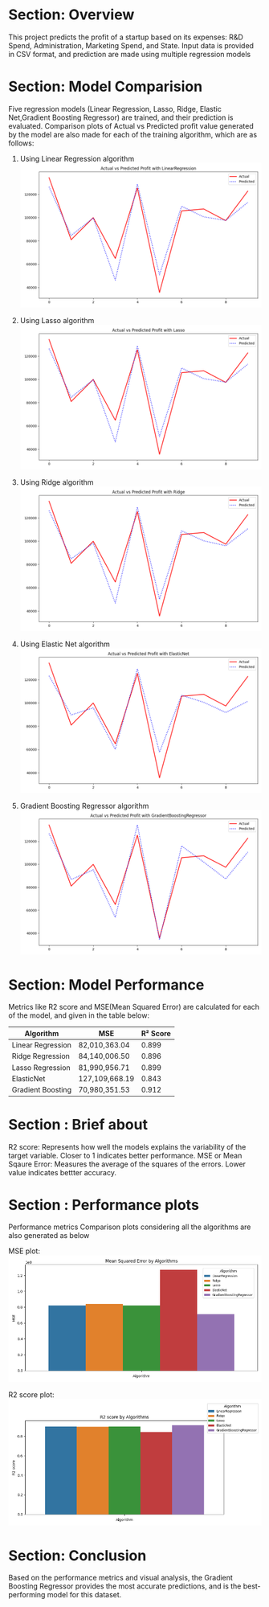# Section: Overview

This project predicts the profit of a startup based on its expenses: R&D Spend, Administration, Marketing Spend, and State.
Input data is provided in CSV format, and prediction are made using multiple regression models

# Section: Model Comparision

Five regression models (Linear Regression, Lasso, Ridge, Elastic Net,Gradient Boosting Regressor) are trained, and their prediction is evaluated. 
Comparison plots of Actual vs Predicted profit value generated by the model are also made for each of the training algorithm, which are as follows:

1. Using Linear Regression algorithm 
![Linear Regression Model Results](LinearRegressionComparisonPlot.png)

2. Using Lasso algorithm
![Lasso Model Results](LassoComparisonPlot.png)

3. Using Ridge algorithm
![Ridge Model Results](RidgeComparisonPlot.png)

4. Using Elastic Net algorithm 
![Elastic Net Model Results](ElasticNetComparisonPlot.png)

5. Gradient Boosting Regressor algorithm
![Gradient Booster Regressor Model Results](GradientBoostingRegressorComparisonPlot.png)


# Section: Model Performance 

Metrics like R2 score and MSE(Mean Squared Error) are calculated for each of the model, and given in the table below:

|      Algorithm          |      MSE      | R² Score |
|-------------------------|---------------|---------|
| Linear Regression       | 82,010,363.04 | 0.899    |
| Ridge Regression        | 84,140,006.50 | 0.896    |
| Lasso Regression        | 81,990,956.71 | 0.899    |
| ElasticNet              | 127,109,668.19| 0.843    |
| Gradient Boosting       | 70,980,351.53 | 0.912    |

# Section : Brief about

R2 score: Represents how well the models explains the variability of the target variable. Closer to 1 indicates better performance.
MSE or Mean Sqaure Error: Measures the average of the squares of the errors. Lower value indicates bettter accuracy.

# Section : Performance plots

Performance metrics Comparison plots considering all the algorithms are also generated as below

MSE plot:
![AllModelsMSE_ComparativePlot](All_Models_Comparative_MSE_Plot.png)

R2 score plot:
![AllModelsR2ScoreComparativePlot](All_Models_Comparative_R2_Score_Plot.png)

# Section: Conclusion

Based on the performance metrics and visual analysis, the Gradient Boosting Regressor provides the most accurate predictions, and is the best-performing model
for this dataset.